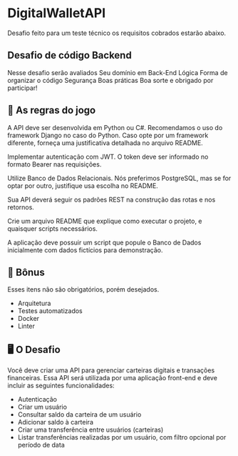 # DigitalWalletAPI

Desafio feito para um teste técnico os requisitos cobrados estarão abaixo.

## Desafio de código Backend

Nesse desafio serão avaliados
Seu domínio em Back-End
Lógica
Forma de organizar o código
Segurança
Boas práticas
Boa sorte e obrigado por participar!

## 🚨 As regras do jogo
A API deve ser desenvolvida em Python ou C#. Recomendamos o uso do framework Django no caso do Python. Caso opte por um framework diferente, forneça uma justificativa detalhada no arquivo README.

Implementar autenticação com JWT. O token deve ser informado no formato Bearer nas requisições.

Utilize Banco de Dados Relacionais. Nós preferimos PostgreSQL, mas se for optar por outro, justifique usa escolha no README.

Sua API deverá seguir os padrões REST na construção das rotas e nos retornos.

Crie um arquivo README que explique como executar o projeto, e quaisquer scripts necessários.

A aplicação deve possuir um script que popule o Banco de Dados inicialmente com dados fictícios para demonstração.

## 🎁 Bônus
Esses itens não são obrigatórios, porém desejados.

* Arquitetura
* Testes automatizados
* Docker
* Linter
## 🖥 O Desafio
Você deve criar uma API para gerenciar carteiras digitais e transações financeiras. Essa API será utilizada por uma aplicação front-end e deve incluir as seguintes funcionalidades:

* Autenticação
* Criar um usuário
* Consultar saldo da carteira de um usuário
* Adicionar saldo à carteira
* Criar uma transferência entre usuários (carteiras)
* Listar transferências realizadas por um usuário, com filtro opcional por período de data
